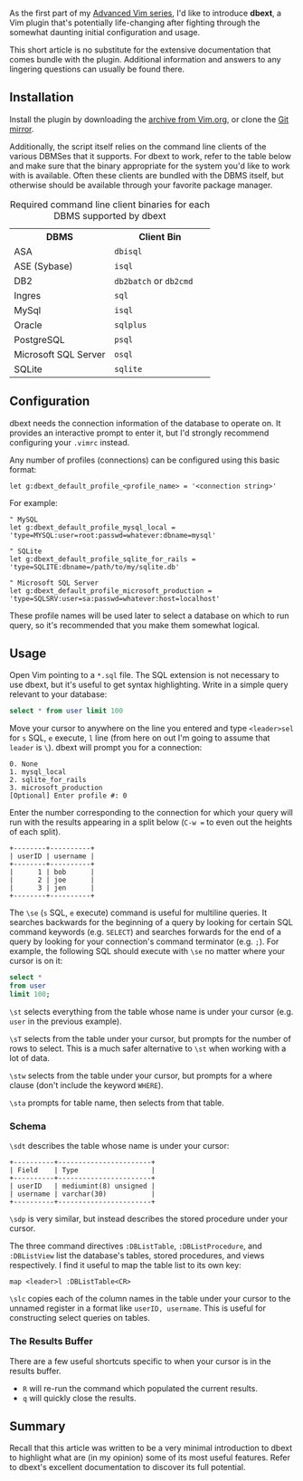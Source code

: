 As the first part of my [Advanced Vim series](/series/advanced-vim), I'd like to introduce **dbext**, a Vim plugin that's potentially life-changing after fighting through the somewhat daunting initial configuration and usage.

This short article is no substitute for the extensive documentation that comes bundle with the plugin. Additional information and answers to any lingering questions can usually be found there.

Installation
------------

Install the plugin by downloading the [archive from Vim.org](http://www.vim.org/scripts/script.php?script_id=356), or clone the [Git mirror](https://github.com/vim-scripts/dbext.vim).

Additionally, the script itself relies on the command line clients of the various DBMSes that it supports. For dbext to work, refer to the table below and make sure that the binary appropriate for the system you'd like to work with is available. Often these clients are bundled with the DBMS itself, but otherwise should be available through your favorite package manager.

<table>
    <caption>Required command line client binaries for each DBMS supported by dbext</caption>
    <tr>
        <th style="width: 50%;">DBMS</th>
        <th style="width: 50%;">Client Bin</th>
    <tr>
    <tr>
        <td>ASA</td>
        <td><code>dbisql</code></td>
    </tr>
    <tr>
        <td>ASE (Sybase)</td>
        <td><code>isql</code></td>
    </tr>
    <tr>
        <td>DB2</td>
        <td><code>db2batch</code> or <code>db2cmd</code></td>
    </tr>
    <tr>
        <td>Ingres</td>
        <td><code>sql</code></td>
    </tr>
    <tr>
        <td>MySql</td>
        <td><code>isql</code></td>
    </tr>
    <tr>
        <td>Oracle</td>
        <td><code>sqlplus</code></td>
    </tr>
    <tr>
        <td>PostgreSQL</td>
        <td><code>psql</code></td>
    </tr>
    <tr>
        <td>Microsoft SQL Server</td>
        <td><code>osql</code></td>
    </tr>
    <tr>
        <td>SQLite</td>
        <td><code>sqlite</code></td>
    </tr>
</table>

Configuration
-------------

dbext needs the connection information of the database to operate on. It provides an interactive prompt to enter it, but I'd strongly recommend configuring your `.vimrc` instead.

Any number of profiles (connections) can be configured using this basic format:

``` vim
let g:dbext_default_profile_<profile_name> = '<connection string>'
```

For example:

```
" MySQL
let g:dbext_default_profile_mysql_local = 'type=MYSQL:user=root:passwd=whatever:dbname=mysql'

" SQLite
let g:dbext_default_profile_sqlite_for_rails = 'type=SQLITE:dbname=/path/to/my/sqlite.db'

" Microsoft SQL Server
let g:dbext_default_profile_microsoft_production = 'type=SQLSRV:user=sa:passwd=whatever:host=localhost'
```

These profile names will be used later to select a database on which to run query, so it's recommended that you make them somewhat logical.

Usage
-----

Open Vim pointing to a `*.sql` file. The SQL extension is not necessary to use dbext, but it's useful to get syntax highlighting. Write in a simple query relevant to your database:

``` sql
select * from user limit 100
```

Move your cursor to anywhere on the line you entered and type `<leader>sel` for `s` SQL, `e` execute, `l` line (from here on out I'm going to assume that `leader` is `\`). dbext will prompt you for a connection:

```
0. None
1. mysql_local
2. sqlite_for_rails
3. microsoft_production
[Optional] Enter profile #: 0
```

Enter the number corresponding to the connection for which your query will run with the results appearing in a split below (`C-w =` to even out the heights of each split).

```
+--------+----------+
| userID | username |
+--------+----------+
|      1 | bob      |
|      2 | joe      |
|      3 | jen      |
+--------+----------+
```

The `\se` (`s` SQL, `e` execute) command is useful for multiline queries. It searches backwards for the beginning of a query by looking for certain SQL command keywords (e.g. `SELECT`) and searches forwards for the end of a query by looking for your connection's command terminator (e.g. `;`). For example, the following SQL should execute with `\se` no matter where your cursor is on it:

``` sql
select *
from user 
limit 100;
```

`\st` selects everything from the table whose name is under your cursor (e.g. `user` in the previous example).

`\sT` selects from the table under your cursor, but prompts for the number of rows to select. This is a much safer alternative to `\st` when working with  a lot of data.

`\stw` selects from the table under your cursor, but prompts for a where clause (don't include the keyword `WHERE`).

`\sta` prompts for table name, then selects from that table.

### Schema

`\sdt` describes the table whose name is under your cursor:

```
+----------+-----------------------+
| Field    | Type                  |
+----------+-----------------------+
| userID   | mediumint(8) unsigned |
| username | varchar(30)           |
+----------+-----------------------+
```

`\sdp` is very similar, but instead describes the stored procedure under your cursor.

The three command directives `:DBListTable`, `:DBListProcedure`, and `:DBListView` list the database's tables, stored procedures, and views respectively. I find it useful to map the table list to its own key:

``` vim
map <leader>l :DBListTable<CR>
```

`\slc` copies each of the column names in the table under your cursor to the unnamed register in a format like `userID, username`. This is useful for constructing select queries on tables.

### The Results Buffer 

There are a few useful shortcuts specific to when your cursor is in the results buffer.

* `R` will re-run the command which populated the current results.
* `q` will quickly close the results.

Summary
-------

Recall that this article was written to be a very minimal introduction to dbext to highlight what are (in my opinion) some of its most useful features. Refer to dbext's excellent documentation to discover its full potential.

